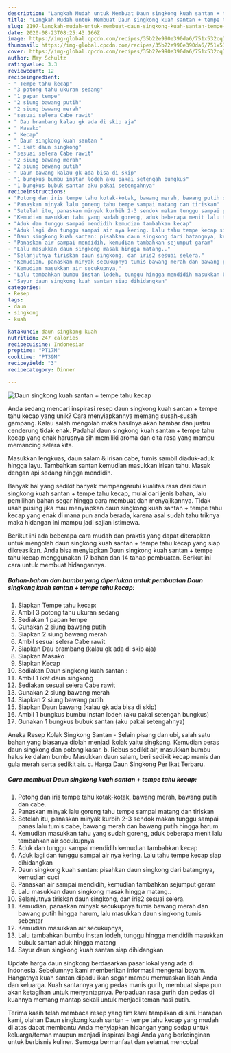 ```yaml
---
description: "Langkah Mudah untuk Membuat Daun singkong kuah santan + tempe tahu kecap yang Lezat"
title: "Langkah Mudah untuk Membuat Daun singkong kuah santan + tempe tahu kecap yang Lezat"
slug: 2197-langkah-mudah-untuk-membuat-daun-singkong-kuah-santan-tempe-tahu-kecap-yang-lezat
date: 2020-08-23T08:25:43.166Z
image: https://img-global.cpcdn.com/recipes/35b22e990e390da6/751x532cq70/daun-singkong-kuah-santan-tempe-tahu-kecap-foto-resep-utama.jpg
thumbnail: https://img-global.cpcdn.com/recipes/35b22e990e390da6/751x532cq70/daun-singkong-kuah-santan-tempe-tahu-kecap-foto-resep-utama.jpg
cover: https://img-global.cpcdn.com/recipes/35b22e990e390da6/751x532cq70/daun-singkong-kuah-santan-tempe-tahu-kecap-foto-resep-utama.jpg
author: May Schultz
ratingvalue: 3.3
reviewcount: 12
recipeingredient:
- " Tempe tahu kecap"
- "3 potong tahu ukuran sedang"
- "1 papan tempe"
- "2 siung bawang putih"
- "2 siung bawang merah"
- "sesuai selera Cabe rawit"
- " Dau brambang kalau gk ada di skip aja"
- " Masako"
- " Kecap"
- " Daun singkong kuah santan "
- "1 ikat daun singkong"
- "sesuai selera Cabe rawit"
- "2 siung bawang merah"
- "2 siung bawang putih"
- " Daun bawang kalau gk ada bisa di skip"
- "1 bungkus bumbu instan lodeh aku pakai setengah bungkus"
- "1 bungkus bubuk santan aku pakai setengahnya"
recipeinstructions:
- "Potong dan iris tempe tahu kotak-kotak, bawang merah, bawang putih dan cabe."
- "Panaskan minyak lalu goreng tahu tempe sampai matang dan tiriskan"
- "Setelah itu, panaskan minyak kurbih 2-3 sendok makan tunggu sampai panas lalu tumis cabe, bawang merah dan bawang putih hingga harum"
- "Kemudian masukkan tahu yang sudah goreng, aduk beberapa menit lalu tambahkan air secukupnya"
- "Aduk dan tunggu sampai mendidih kemudian tambahkan kecap"
- "Aduk lagi dan tunggu sampai air nya kering. Lalu tahu tempe kecap siap dihidangkan"
- "Daun singkong kuah santan: pisahkan daun singkong dari batangnya, kemudian cuci"
- "Panaskan air sampai mendidih, kemudian tambahkan sejumput garam"
- "Lalu masukkan daun singkong masak hingga matang.."
- "Selanjutnya tiriskan daun singkong, dan iris2 sesuai selera."
- "Kemudian, panaskan minyak secukupnya tumis bawang merah dan bawang putih hingga harum, lalu masukkan daun singkong tumis sebentar"
- "Kemudian masukkan air secukupnya,"
- "Lalu tambahkan bumbu instan lodeh, tunggu hingga mendidih masukkan bubuk santan aduk hingga matang"
- "Sayur daun singkong kuah santan siap dihidangkan"
categories:
- Resep
tags:
- daun
- singkong
- kuah

katakunci: daun singkong kuah 
nutrition: 247 calories
recipecuisine: Indonesian
preptime: "PT17M"
cooktime: "PT39M"
recipeyield: "3"
recipecategory: Dinner

---
```



![Daun singkong kuah santan + tempe tahu kecap](https://img-global.cpcdn.com/recipes/35b22e990e390da6/751x532cq70/daun-singkong-kuah-santan-tempe-tahu-kecap-foto-resep-utama.jpg)

Anda sedang mencari inspirasi resep daun singkong kuah santan + tempe tahu kecap yang unik? Cara menyiapkannya memang susah-susah gampang. Kalau salah mengolah maka hasilnya akan hambar dan justru cenderung tidak enak. Padahal daun singkong kuah santan + tempe tahu kecap yang enak harusnya sih memiliki aroma dan cita rasa yang mampu memancing selera kita.

Masukkan lengkuas, daun salam &amp; irisan cabe, tumis sambil diaduk-aduk hingga layu. Tambahkan santan kemudian masukkan irisan tahu. Masak dengan api sedang hingga mendidih.

Banyak hal yang sedikit banyak mempengaruhi kualitas rasa dari daun singkong kuah santan + tempe tahu kecap, mulai dari jenis bahan, lalu pemilihan bahan segar hingga cara membuat dan menyajikannya. Tidak usah pusing jika mau menyiapkan daun singkong kuah santan + tempe tahu kecap yang enak di mana pun anda berada, karena asal sudah tahu triknya maka hidangan ini mampu jadi sajian istimewa.


Berikut ini ada beberapa cara mudah dan praktis yang dapat diterapkan untuk mengolah daun singkong kuah santan + tempe tahu kecap yang siap dikreasikan. Anda bisa menyiapkan Daun singkong kuah santan + tempe tahu kecap menggunakan 17 bahan dan 14 tahap pembuatan. Berikut ini cara untuk membuat hidangannya.

<!--inarticleads1-->

##### Bahan-bahan dan bumbu yang diperlukan untuk pembuatan Daun singkong kuah santan + tempe tahu kecap:

1. Siapkan  Tempe tahu kecap:
1. Ambil 3 potong tahu ukuran sedang
1. Sediakan 1 papan tempe
1. Gunakan 2 siung bawang putih
1. Siapkan 2 siung bawang merah
1. Ambil sesuai selera Cabe rawit
1. Siapkan  Dau brambang (kalau gk ada di skip aja)
1. Siapkan  Masako
1. Siapkan  Kecap
1. Sediakan  Daun singkong kuah santan :
1. Ambil 1 ikat daun singkong
1. Sediakan sesuai selera Cabe rawit
1. Gunakan 2 siung bawang merah
1. Siapkan 2 siung bawang putih
1. Siapkan  Daun bawang (kalau gk ada bisa di skip)
1. Ambil 1 bungkus bumbu instan lodeh (aku pakai setengah bungkus)
1. Gunakan 1 bungkus bubuk santan (aku pakai setengahnya)


Aneka Resep Kolak Singkong Santan - Selain pisang dan ubi, salah satu bahan yang biasanya diolah menjadi kolak yaitu singkong. Kemudian peras daun singkong dan potong kasar. b. Rebus sedikit air, masukkan bumbu halus ke dalam bumbu Masukkan daun salam, beri sedikit kecap manis dan gula merah serta sedikit air. c. Harga Daun Singkong Per Ikat Terbaru. 

<!--inarticleads2-->

##### Cara membuat Daun singkong kuah santan + tempe tahu kecap:

1. Potong dan iris tempe tahu kotak-kotak, bawang merah, bawang putih dan cabe.
1. Panaskan minyak lalu goreng tahu tempe sampai matang dan tiriskan
1. Setelah itu, panaskan minyak kurbih 2-3 sendok makan tunggu sampai panas lalu tumis cabe, bawang merah dan bawang putih hingga harum
1. Kemudian masukkan tahu yang sudah goreng, aduk beberapa menit lalu tambahkan air secukupnya
1. Aduk dan tunggu sampai mendidih kemudian tambahkan kecap
1. Aduk lagi dan tunggu sampai air nya kering. Lalu tahu tempe kecap siap dihidangkan
1. Daun singkong kuah santan: pisahkan daun singkong dari batangnya, kemudian cuci
1. Panaskan air sampai mendidih, kemudian tambahkan sejumput garam
1. Lalu masukkan daun singkong masak hingga matang..
1. Selanjutnya tiriskan daun singkong, dan iris2 sesuai selera.
1. Kemudian, panaskan minyak secukupnya tumis bawang merah dan bawang putih hingga harum, lalu masukkan daun singkong tumis sebentar
1. Kemudian masukkan air secukupnya,
1. Lalu tambahkan bumbu instan lodeh, tunggu hingga mendidih masukkan bubuk santan aduk hingga matang
1. Sayur daun singkong kuah santan siap dihidangkan


Update harga daun singkong berdasarkan pasar lokal yang ada di Indonesia. Sebelumnya kami memberikan informasi mengenai bayam. Hangatnya kuah santan dipadu ikan segar mampu memuaskan lidah Anda dan keluarga. Kuah santannya yang pedas manis gurih, membuat siapa pun akan ketagihan untuk menyantapnya. Perpaduan rasa gurih dan pedas di kuahnya memang mantap sekali untuk menjadi teman nasi putih. 

Terima kasih telah membaca resep yang tim kami tampilkan di sini. Harapan kami, olahan Daun singkong kuah santan + tempe tahu kecap yang mudah di atas dapat membantu Anda menyiapkan hidangan yang sedap untuk keluarga/teman maupun menjadi inspirasi bagi Anda yang berkeinginan untuk berbisnis kuliner. Semoga bermanfaat dan selamat mencoba!
